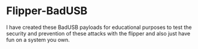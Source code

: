 # Flipper-BadUSB
I have created these BadUSB payloads for educational purposes to test the security and prevention of these attacks with the flipper and also just have fun on a system you own.
